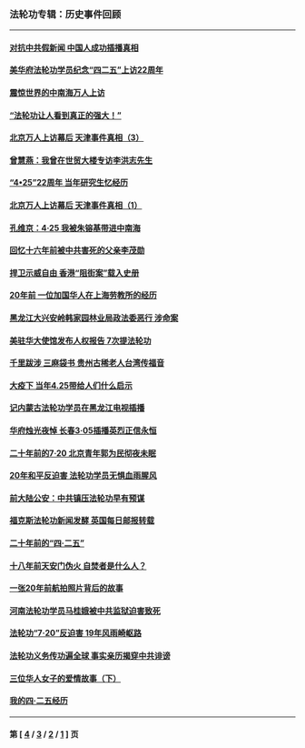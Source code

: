 ### 法轮功专辑：历史事件回顾
---
#### [对抗中共假新闻 中国人成功插播真相](../../pages/nf5793/n12910618.md?05130430) 
#### [美华府法轮功学员纪念“四二五”上访22周年](../../pages/nf5793/n12904445.md?05130430) 
#### [震惊世界的中南海万人上访](../../pages/nf5793/n12903976.md?05130430) 
#### [“法轮功让人看到真正的强大！”](../../pages/nf5793/n12903195.md?05130430) 
#### [北京万人上访幕后 天津事件真相（3）](../../pages/nf5793/n12902807.md?05130430) 
#### [曾慧燕：我曾在世贸大楼专访李洪志先生](../../pages/nf5793/n12898729.md?05130430) 
#### [“4•25”22周年 当年研究生忆经历](../../pages/nf5793/n12894152.md?05130430) 
#### [北京万人上访幕后 天津事件真相（1）](../../pages/nf5793/n12885174.md?05130430) 
#### [孔维京：4·25 我被朱镕基带进中南海](../../pages/nf5793/n12864987.md?05130430) 
#### [回忆十六年前被中共害死的父亲李茂勋](../../pages/nf5793/n12880270.md?05130430) 
#### [捍卫示威自由 香港“阻街案”载入史册](../../pages/nf5793/n12811245.md?05130430) 
#### [20年前 一位加国华人在上海劳教所的经历](../../pages/nf5793/n12707932.md?05130430) 
#### [黑龙江大兴安岭韩家园林业局政法委恶行 涉命案](../../pages/nf5793/n12622815.md?05130430) 
#### [美驻华大使馆发布人权报告 7次提法轮功](../../pages/nf5793/n12520541.md?05130430) 
#### [千里跋涉 三麻袋书 贵州古稀老人台湾传福音](../../pages/nf5793/n12198750.md?05130430) 
#### [大疫下 当年4.25带给人们什么启示](../../pages/nf5793/n12058565.md?05130430) 
#### [记内蒙古法轮功学员在黑龙江电视插播](../../pages/nf5793/n11699194.md?05130430) 
#### [华府烛光夜悼 长春3·05插播英烈正信永恒](../../pages/nf5793/n11397432.md?05130430) 
#### [二十年前的7·20 北京青年郭为民彻夜未眠](../../pages/nf5793/n11354195.md?05130430) 
#### [20年和平反迫害 法轮功学员无惧血雨腥风](../../pages/nf5793/n11348279.md?05130430) 
#### [前大陆公安：中共镇压法轮功早有预谋](../../pages/nf5793/n11352168.md?05130430) 
#### [福克斯法轮功新闻发酵  英国每日邮报转载](../../pages/nf5793/n11285952.md?05130430) 
#### [二十年前的“四·二五”](../../pages/nf5793/n11207639.md?05130430) 
#### [十八年前天安门伪火 自焚者是什么人？](../../pages/nf5793/n10996556.md?05130430) 
#### [一张20年前航拍照片背后的故事](../../pages/nf5793/n10693797.md?05130430) 
#### [河南法轮功学员马桂娥被中共监狱迫害致死](../../pages/nf5793/n10684974.md?05130430) 
#### [法轮功“7‧20”反迫害 19年风雨崎岖路](../../pages/nf5793/n10570834.md?05130430) 
#### [法轮功义务传功遍全球 事实亲历揭穿中共诽谤](../../pages/nf5793/n10581061.md?05130430) 
#### [三位华人女子的爱情故事（下）](../../pages/nf5793/n10435541.md?05130430) 
#### [我的四·二五经历](../../pages/nf5793/n10347081.md?05130430) 

---
#### 第 [ [4](./4.md?05130430) / [3](./3.md?05130430) / [2](./2.md?05130430) / [1](./1.md?05130430) ] 页
